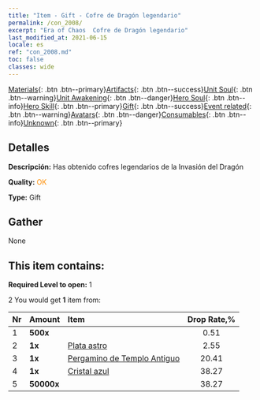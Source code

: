 ```yaml
---
title: "Item - Gift - Cofre de Dragón legendario"
permalink: /con_2008/
excerpt: "Era of Chaos  Cofre de Dragón legendario"
last_modified_at: 2021-06-15
locale: es
ref: "con_2008.md"
toc: false
classes: wide
---
```

 [Materials](/ItemsES/){: .btn .btn--primary}[Artifacts](/ItemsES/Artifacts/){: .btn .btn--success}[Unit Soul](/ItemsES/UnitSoul/){: .btn .btn--warning}[Unit Awakening](/ItemsES/UnitAwakening/){: .btn .btn--danger}[Hero Soul](/ItemsES/HeroSoul/){: .btn .btn--info}[Hero Skill](/ItemsES/HeroSkill/){: .btn .btn--primary}[Gift](/ItemsES/Gift/){: .btn .btn--success}[Event related](/ItemsES/Events/){: .btn .btn--warning}[Avatars](/ItemsES/Avatars/){: .btn .btn--danger}[Consumables](/ItemsES/Consumables/){: .btn .btn--info}[Unknown](/ItemsES/Unknown/){: .btn .btn--primary}

## Detalles
 **Descripción:** Has obtenido  cofres legendarios de la Invasión del Dragón

 **Quality:** <span style="color: #FF8C00">OK</span>

 **Type:** Gift

## Gather

  None

## This item contains:

 **Required Level to open:** 1

 2 You would get **1** item  from:

  | Nr | Amount |     Item    | Drop Rate,% |
  |:---|:-------|:------------|:---------:|
  | 1 |  **500x** | <i class="fas fa-gem"/> | 0.51 | 
  | 2 |  **1x** | [Plata astro](/ItemsES/con_969/) | 2.55 | 
  | 3 |  **1x** | [Pergamino de Templo Antiguo](/ItemsES/con_697/) | 20.41 | 
  | 4 |  **1x** | [Cristal azul](/ItemsES/con_716/) | 38.27 | 
  | 5 |  **50000x** | <i class="fas fa-coins"/> | 38.27 | 
